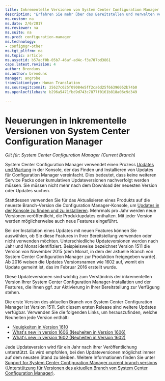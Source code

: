```yaml
---
title: Inkrementelle Versionen von System Center Configuration Manager | Microsoft-Dokumentation
description: "Erfahren Sie mehr über das Bereitstellen und Verwalten von Softwareupdates in System Center Configuration Manager."
ms.custom: na
ms.date: 2/6/2017
ms.reviewer: na
ms.suite: na
ms.prod: configuration-manager
ms.technology:
- configmgr-other
ms.tgt_pltfrm: na
ms.topic: article
ms.assetid: b57acf0b-05b7-46af-ad4c-f3e707bd3861
caps.latest.revision: 4
author: Brenduns
ms.author: brenduns
manager: angrobe
translationtype: Human Translation
ms.sourcegitcommit: 25627c625f09084e5ff2ca6d25f66396052b74b0
ms.openlocfilehash: b296a5471fbd9d743c7877f0161b818a06c9d349

---
```

# <a name="whats-new-in-system-center-configuration-manager-incremental-versions"></a>Neuerungen in Inkrementelle Versionen von System Center Configuration Manager

*Gilt für: System Center Configuration Manager (Current Branch)*




 System Center Configuration Manager verwendet einen Prozess [Updates und Wartung](/sccm/core/servers/manage/updates) in der Konsole, der das Finden und Installieren von Updates für Configuration Manager vereinfacht. Dies bedeutet, dass keine weiteren Service Packs oder kumulativen Updateversionen nachverfolgt werden müssen. Sie müssen nicht mehr nach dem Download der neuesten Version oder Updates suchen.

 Stattdessen verwenden Sie für das Aktualisieren eines Produkts auf die neueste Branch-Version die Configuration Manager-Konsole, um [Updates in der Konsole zu finden und zu installieren](../../../core/servers/manage/install-in-console-updates.md). Mehrmals pro Jahr werden neue Versionen veröffentlicht, die Produktupdates enthalten. Mit jeder Version werden möglicherweise auch neue Features eingeführt.  

 Bei der Installation eines Updates mit neuen Features können Sie auswählen, ob Sie diese Features in Ihrer Bereitstellung verwenden oder nicht verwenden möchten. Unterschiedliche Updateversionen werden nach Jahr und Monat identifiziert. Beispielsweise bezeichnet Version 1511 die Version von November 2015 (dem Monat, in dem der aktuelle Branch von System Center Configuration Manager zur Produktion freigegeben wurde). Ab 2016 weisen die Updates Versionsnamen wie 1602 auf, womit ein Update gemeint ist, das im Februar 2016 erstellt wurde.

 Diese Updateversionen sind wichtig zum Verständnis der inkrementellen Version Ihrer System Center Configuration Manager-Installation und der Features, die Ihnen ggf. zur Aktivierung in Ihrer Bereitstellung zur Verfügung stehen.

 Die erste Version des aktuellen Branch von System Center Configuration Manager ist Version 1511. Seit diesem ersten Release sind weitere Updates verfügbar. Verwenden Sie die folgenden Links, um herauszufinden, welche Neuheiten jede Version enthält:
  - [Neuigkeiten in Version 1610](../../../core/plan-design/changes/whats-new-in-version-1610.md)
  - [What's new in version 1606 (Neuheiten in Version 1606)](../../../core/plan-design/changes/whats-new-in-version-1606.md)
  - [What's new in version 1602 (Neuheiten in Version 1602)](../../../core/plan-design/changes/whats-new-in-version-1602.md)


 Jede Updateversion wird für ein Jahr nach ihrer Veröffentlichung unterstützt. Es wird empfohlen, bei den Updateversionen möglichst immer auf dem neusten Stand zu bleiben. Weitere Informationen finden Sie unter [Support for System Center Configuration Manager current branch versions (Unterstützung für Versionen des aktuellen Branch von System Center Configuration Manager)](../../../core/servers/manage/current-branch-versions-supported.md).  



<!--HONumber=Feb17_HO1-->


